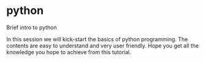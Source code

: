 # python
Brief intro to python

In this session we will kick-start the basics of python programming. The contents are easy to understand and very user friendly. Hope you get all the knowledge you hope to achieve from this tutorial.
